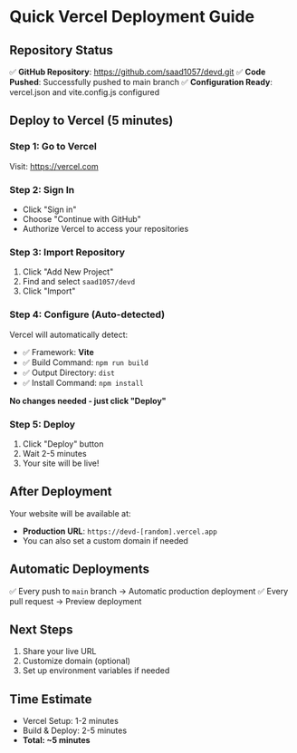 # Quick Vercel Deployment Guide

## Repository Status
✅ **GitHub Repository**: https://github.com/saad1057/devd.git
✅ **Code Pushed**: Successfully pushed to main branch
✅ **Configuration Ready**: vercel.json and vite.config.js configured

## Deploy to Vercel (5 minutes)

### Step 1: Go to Vercel
Visit: https://vercel.com

### Step 2: Sign In
- Click "Sign in" 
- Choose "Continue with GitHub"
- Authorize Vercel to access your repositories

### Step 3: Import Repository
1. Click "Add New Project"
2. Find and select `saad1057/devd`
3. Click "Import"

### Step 4: Configure (Auto-detected)
Vercel will automatically detect:
- ✅ Framework: **Vite**
- ✅ Build Command: `npm run build`
- ✅ Output Directory: `dist`
- ✅ Install Command: `npm install`

**No changes needed - just click "Deploy"**

### Step 5: Deploy
1. Click "Deploy" button
2. Wait 2-5 minutes
3. Your site will be live!

## After Deployment

Your website will be available at:
- **Production URL**: `https://devd-[random].vercel.app`
- You can also set a custom domain if needed

## Automatic Deployments

✅ Every push to `main` branch → Automatic production deployment
✅ Every pull request → Preview deployment

## Next Steps

1. Share your live URL
2. Customize domain (optional)
3. Set up environment variables if needed

## Time Estimate
- Vercel Setup: 1-2 minutes
- Build & Deploy: 2-5 minutes
- **Total: ~5 minutes**

